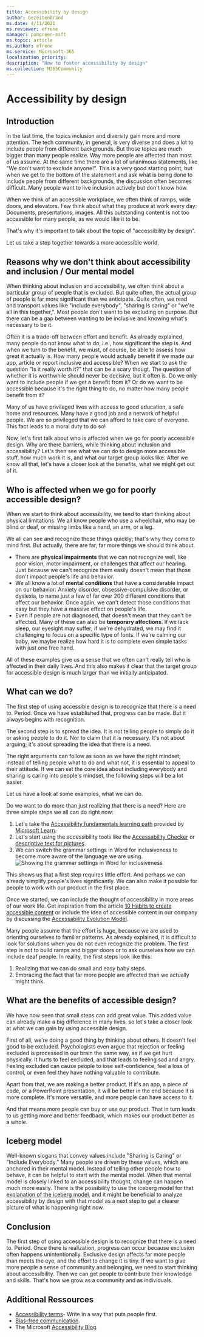 ```yaml
---
title: Accessibility by design
author: Gezeitenbrand
ms.date: 4/11/2021
ms.reviewer: efrene
manager: pamgreen-msft
ms.topic: article
ms.author: efrene
ms.service: Microsoft-365
localization_priority: 
description: "How to foster accessibility by design"
ms.collection: M365Community
---
```


# Accessibility by design

## Introduction
In the last time, the topics inclusion and diversity gain more and more attention. The tech community, in general, is very diverse and does a lot to include people from different backgrounds. But those topics are much bigger than many people realize. Way more people are affected than most of us assume. 
At the same time there are a lot of unanimous statements, like "We don't want to exclude anyone!". This is a very good starting point, but when we get to the bottom of the statement and ask what is being done to include people from different backgrounds, the discussion often becomes difficult. Many people want to live inclusion actively but don't know how. 

When we think of an accessible workplace, we often think of ramps, wide doors, and elevators. Few think about what they produce at work every day: Documents, presentations, images. All this outstanding content is not too accessible for many people, as we would like it to be. 

That's why it's important to talk about the topic of "accessibility by design". 

Let us take a step together towards a more accessible world.

## Reasons why we don't think about accessibility and inclusion / Our mental model
When thinking about inclusion and accessibility, we often think about a particular group of people that is excluded. But quite often, the actual group of people is far more significant than we anticipate. 
Quite often, we read and transport values like "include everybody", "sharing is caring" or "we're all in this together,". Most people don't want to be excluding on purpose. But there can be a gap between wanting to be inclusive and knowing what's necessary to be it. 

Often it is a trade-off between effort and benefit. As already explained, many people do not know what to do, i.e., how significant the step is. And when we turn to the benefit, we must, of course, be able to assess how great it actually is. How many people would actually benefit if we made our app, article or report inclusive and accessible? 
When we start to ask the question "Is it really worth it?" that can be a scary thougt. The question of whether it is worthwhile should never be decisive, but it often is.
Do we only want to include people if we get a benefit from it? Or do we want to be accessible because it's the right thing to do, no matter how many people benefit from it? 

Many of us have privileged lives with access to good education, a safe home and resources. Many have a good job and a network of helpful people. We are so privileged that we can afford to take care of everyone.
This fact leads to a moral duty to do so!

Now, let's first talk about who is affected when we go for poorly accessible design. Why are there barriers, while thinking about inclusion and accessibility? Let's then see what we can do to design more accessible stuff, how much work it is, and what our target group looks like.
After we know all that, let's have a closer look at the benefits, what we might get out of it.

## Who is affected when we go for poorly accessible design?
When we start to think about accessibility, we tend to start thinking about physical limitations. We all know people who use a wheelchair, who may be blind or deaf, or missing limbs like a hand, an arm, or a leg. 

We all can see and recognize those things quickly; that's why they come to mind first. But actually, there are far, far more things we should think about.
- There are **physical impairments** that we can not recognize well, like poor vision, motor impairment, or challenges that affect our hearing. Just because we can't recognize them easily doesn't mean that those don't impact people's life and behavior.
- We all know a lot of **mental conditions** that have a considerable impact on our behavior: Anxiety disorder, obsessive-compulsive disorder, or dyslexia, to name just a few of far over 200 different conditions that affect our behavior. Once again, we can't detect those conditions that easy but they have a massive effect on people's life. 
- Even if people are not diagnosed, that doesn't mean that they can't be affected. Many of these can also be **temporary affections**. If we lack sleep, our eyesight may suffer; if we're dehydrated, we may find it challenging to focus on a specific type of fonts. If we're calming our baby, we maybe realize how hard it is to complete even simple tasks with just one free hand. 

All of these examples give us a sense that we often can't really tell who is affected in their daily lives. And this also makes it clear that the target group for accessible design is much larger than we initially anticipated. 


## What can we do?
The first step of using accessible design is to recognize that there is a need to. Period.
Once we have established that, progress can be made. But it always begins with recognition.

The second step is to spread the idea. It is not telling people to simply do it or asking people to do it. Nor to claim that it is necessary. It's not about arguing; it's about spreading the idea that there is a need. 

The right arguments can follow as soon as we have the right mindset; instead of telling people what to do and what not, it is essential to appeal to their attitude. If we can set the core idea about including everybody and sharing is caring into people's mindset, the following steps will be a lot easier. 

Let us have a look at some examples, what we can do.

Do we want to do more than just realizing that there is a need? Here are three simple steps we all can do right now:
1. Let's take the [Accessibility fundamentals learning path](https://docs.microsoft.com/learn/paths/accessibility-fundamentals/) provided by [Microsoft Learn](https://docs.microsoft.com/learn/).
2. Let's start using the accessibility tools like the [Accessability Checker](https://support.microsoft.comtopic/improve-accessibility-with-the-accessibility-checker-a16f6de0-2f39-4a2b-8bd8-5ad801426c7f) or [descriptive text for pictures](https://support.microsoft.com/topic/everything-you-need-to-know-to-write-effective-alt-text-df98f884-ca3d-456c-807b-1a1fa82f5dc2).
3. We can switch the grammar settings in Word for inclusiveness to become more aware of the language we are using. ![Showing the grammar settings in Word for inclusiveness](Word%20Options.png)

This shows us that a first step requires little effort. And perhaps we can already simplify people's lives significantly. We can also make it possible for people to work with our product in the first place. 

Once we started, we can include the thought of accessibility in more areas of our work life. Get inspiration from the article [10 Habits to create accessible content](https://blogs.microsoft.com/accessibility/10-habits-to-create-accessible-content/) or include the idea of accessible content in our company by discussing the [Accessability Evolution Model](https://blogs.microsoft.com/accessibility/accessibility-evolution-model/).

Many people assume that the effort is huge, because we are used to orienting ourselves to familiar patterns. As already explained, it is difficult to look for solutions when you do not even recognize the problem. The first step is not to build ramps and bigger doors or to ask ourselves how we can include deaf people. In reality, the first steps look like this:

1. Realizing that we can do small and easy baby steps.
2. Embracing the fact that far more people are affected than we actually might think.


## What are the benefits of accessible design?
We have now seen that small steps can add great value. This added value can already make a big difference in many lives, so let's take a closer look at what we can gain by using accessible design. 

First of all, we're doing a good thing by thinking about others. It doesn't feel good to be excluded. Psychologists even argue that rejection or feeling excluded is processed in our brain the same way, as if we get hurt physically. It hurts to feel excluded, and that leads to feeling sad and angry. Feeling excluded can cause people to lose self-confidence, feel a loss of control, or even feel they have nothing valuable to contribute. 

Apart from that, we are making a better product. If it's an app, a piece of code, or a PowerPoint presentation, it will be better in the end because it is more complete. It's more versatile, and more people can have access to it.

And that means more people can buy or use our product. That in turn leads to us getting more and better feedback, which makes our product better as a whole.

## Iceberg model
Well-known slogans that convey values include "Sharing is Caring" or "Include Everybody." Many people are driven by these values, which are anchored in their mental model. Instead of telling other people how to behave, it can be helpful to start with the mental model. When that mental model is closely linked to an accessibility thought, change can happen much more easily. There is the possibility to use the iceberg model for that [explanation of the iceberg model](https://docs.microsoft.com/microsoft-365/community/why-m365-adoption-projects-fail#the-iceberg-model), and it might be beneficial to analyze accessibility by design with that model as a next step to get a clearer picture of what is happening right now.

## Conclusion
The first step of using accessible design is to recognize that there is a need to. Period.
Once there is realization, progress can occur because exclusion often happens unintentionally. Exclusive design affects far more people than meets the eye, and the effort to change it is tiny. 
If we want to give more people a sense of community and belonging, we need to start thinking about accessibility. Then we can get people to contribute their knowledge and skills. That's how we grow as a community and as individuals.

## Additional Ressources
- [Accessibility terms](https://docs.microsoft.com/style-guide/a-z-word-list-term-collections/term-collections/accessibility-terms)- Write in a way that puts people first.
- [Bias-free communication](https://docs.microsoft.com/style-guide/bias-free-communication).
- The Microsoft [Accessibility Blog](https://www.microsoft.com/accessibility?rtc=1).
